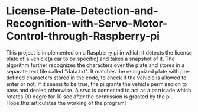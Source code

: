 # License-Plate-Detection-and-Recognition-with-Servo-Motor-Control-through-Raspberry-pi
This project is implemented on a Raspberry pi in which it detects the license plate of a vehicle(a car to be specific) and takes a snapshot of it. The algorithm further recognizes the characters over the plate and stores in a separate text file called "data.txt". It matches the recognized plate with pre-defined characters stored in the code, to check if the vehicle is allowed to enter or not. If it seems to be true, the pi grants the vehicle permissoion to pass and denied otherwise. A srvo is connected to act as a barricade which rotates 90 degre for 10 sec after the permission is granted by the pi.
Hope,this articulates the working of the program!
